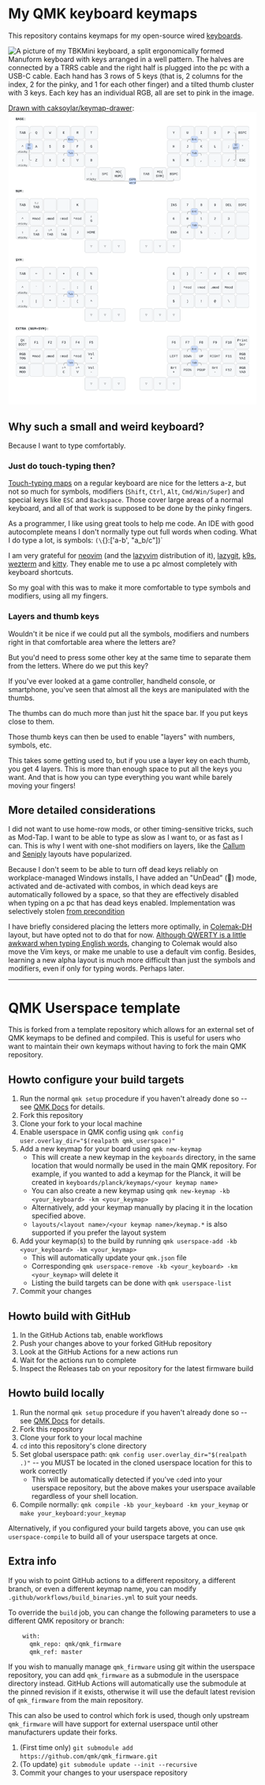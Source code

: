 # My QMK keyboard keymaps

This repository contains keymaps for my open-source wired [keyboards](./keyboards).

![A picture of my TBKMini keyboard, a split ergonomically formed Manuform keyboard with keys arranged in a well pattern. The halves are connected by a TRRS cable and the right half is plugged into the pc with a USB-C cable. Each hand has 3 rows of 5 keys (that is, 2 columns for the index, 2 for the pinky, and 1 for each other finger) and  a tilted thumb cluster with 3 keys. Each key has an individual RGB, all are set to pink in the image.](https://github.com/user-attachments/assets/ac539984-04fb-44c9-b3fd-3959a3ffb93f)

[Drawn with caksoylar/keymap-drawer](https://github.com/caksoylar/keymap-drawer):
![A visual representation of my keymap for the BastardKB TBKmini split keyboard, with 4 layers, Callum-style one-shot mods, capsword on double-tap of a dedicated shift thumbkey and a few combos](./keyboards/bastardkb/tbkmini/keymaps/fhoekstra/draw-keymap/km.svg)

## Why such a small and weird keyboard?

Because I want to type comfortably.

### Just do touch-typing then?

[Touch-typing maps](https://duckduckgo.com/?q=touch-typing&t=brave&ia=images&iax=images) on a regular keyboard are nice for the letters a-z, but not so much for symbols, modifiers (`Shift`, `Ctrl`, `Alt`, `Cmd/Win/Super`) and special keys like `ESC` and `Backspace`. Those cover large areas of a normal keyboard, and all of that work is supposed to be done by the pinky fingers.

As a programmer, I like using great tools to help me code. An IDE with good autocomplete means I don't normally type out full words when coding. What I do type a lot, is symbols: `(\`{}:['a-b', "a_b/c"])`

I am very grateful for [neovim](https://neovim.io/) (and the [lazyvim](https://www.lazyvim.org/) distribution of it), [lazygit](https://github.com/jesseduffield/lazygit), [k9s](https://k9scli.io/), [wezterm](https://wezterm.org/) and [kitty](https://sw.kovidgoyal.net/kitty/). They enable me to use a pc almost completely with keyboard shortcuts.

So my goal with this was to make it more comfortable to type symbols and modifiers, using all my fingers.

###  Layers and thumb keys

Wouldn't it be nice if we could put all the symbols, modifiers and numbers right in that comfortable area where the letters are?

But you'd need to press some other key at the same time to separate them from the letters. Where do we put this key?

If you've ever looked at a game controller, handheld console, or smartphone, you've seen that almost all the keys are manipulated with the thumbs.

The thumbs can do much more than just hit the space bar. If you put keys close to them.

Those thumb keys can then be used to enable "layers" with numbers, symbols, etc.

This takes some getting used to, but if you use a layer key on each thumb, you get 4 layers. This is more than enough space to put all the keys you want. And that is how you can type everything you want while barely moving your fingers!

## More detailed considerations

I did not want to use home-row mods, or other timing-sensitive tricks, such as Mod-Tap. I want to be able to type as slow as I want to, or as fast as I can. This is why I went with one-shot modifiers on layers, like the [Callum](https://keymapdb.com/keymaps/callum_oakley/) and [Seniply](https://keymapdb.com/keymaps/stevep99/) layouts have popularized.

Because I don't seem to be able to turn off dead keys reliably on workplace-managed Windows installs, I have added an "UnDead" (🧟) mode, activated and de-activated with combos, in which dead keys are automatically followed by a space, so that they are effectively disabled when typing on a pc that has dead keys enabled. Implementation was selectively stolen [from precondition](https://github.com/precondition/dactyl-manuform-keymap/commit/89f1bbb020cd588b3ee8d88df04c6d332d9048e1#diff-dba8f2421d03ea929e7f78c769eaa4046472804b124eff804aa9b0c0ecdb9603)

I have briefly considered placing the letters more optimally, in [Colemak-DH](https://dreymar.colemak.org/) layout, but have opted not to do that for now. [Although QWERTY is a little awkward when typing English words](https://duckduckgo.com/?q=colemak+qwerty+heatmap&iar=images&t=brave), changing to Colemak would also move the Vim keys, or make me unable to use a default vim config. Besides, learning a new alpha layout is much more difficult than just the symbols and modifiers, even if only for typing words. Perhaps later.

------
# QMK Userspace template

This is forked from a template repository which allows for an external set of QMK keymaps to be defined and compiled. This is useful for users who want to maintain their own keymaps without having to fork the main QMK repository.

## Howto configure your build targets

1. Run the normal `qmk setup` procedure if you haven't already done so -- see [QMK Docs](https://docs.qmk.fm/#/newbs) for details.
1. Fork this repository
1. Clone your fork to your local machine
1. Enable userspace in QMK config using `qmk config user.overlay_dir="$(realpath qmk_userspace)"`
1. Add a new keymap for your board using `qmk new-keymap`
    * This will create a new keymap in the `keyboards` directory, in the same location that would normally be used in the main QMK repository. For example, if you wanted to add a keymap for the Planck, it will be created in `keyboards/planck/keymaps/<your keymap name>`
    * You can also create a new keymap using `qmk new-keymap -kb <your_keyboard> -km <your_keymap>`
    * Alternatively, add your keymap manually by placing it in the location specified above.
    * `layouts/<layout name>/<your keymap name>/keymap.*` is also supported if you prefer the layout system
1. Add your keymap(s) to the build by running `qmk userspace-add -kb <your_keyboard> -km <your_keymap>`
    * This will automatically update your `qmk.json` file
    * Corresponding `qmk userspace-remove -kb <your_keyboard> -km <your_keymap>` will delete it
    * Listing the build targets can be done with `qmk userspace-list`
1. Commit your changes

## Howto build with GitHub

1. In the GitHub Actions tab, enable workflows
1. Push your changes above to your forked GitHub repository
1. Look at the GitHub Actions for a new actions run
1. Wait for the actions run to complete
1. Inspect the Releases tab on your repository for the latest firmware build

## Howto build locally

1. Run the normal `qmk setup` procedure if you haven't already done so -- see [QMK Docs](https://docs.qmk.fm/#/newbs) for details.
1. Fork this repository
1. Clone your fork to your local machine
1. `cd` into this repository's clone directory
1. Set global userspace path: `qmk config user.overlay_dir="$(realpath .)"` -- you MUST be located in the cloned userspace location for this to work correctly
    * This will be automatically detected if you've `cd`ed into your userspace repository, but the above makes your userspace available regardless of your shell location.
1. Compile normally: `qmk compile -kb your_keyboard -km your_keymap` or `make your_keyboard:your_keymap`

Alternatively, if you configured your build targets above, you can use `qmk userspace-compile` to build all of your userspace targets at once.

## Extra info

If you wish to point GitHub actions to a different repository, a different branch, or even a different keymap name, you can modify `.github/workflows/build_binaries.yml` to suit your needs.

To override the `build` job, you can change the following parameters to use a different QMK repository or branch:
```
    with:
      qmk_repo: qmk/qmk_firmware
      qmk_ref: master
```

If you wish to manually manage `qmk_firmware` using git within the userspace repository, you can add `qmk_firmware` as a submodule in the userspace directory instead. GitHub Actions will automatically use the submodule at the pinned revision if it exists, otherwise it will use the default latest revision of `qmk_firmware` from the main repository.

This can also be used to control which fork is used, though only upstream `qmk_firmware` will have support for external userspace until other manufacturers update their forks.

1. (First time only) `git submodule add https://github.com/qmk/qmk_firmware.git`
1. (To update) `git submodule update --init --recursive`
1. Commit your changes to your userspace repository
